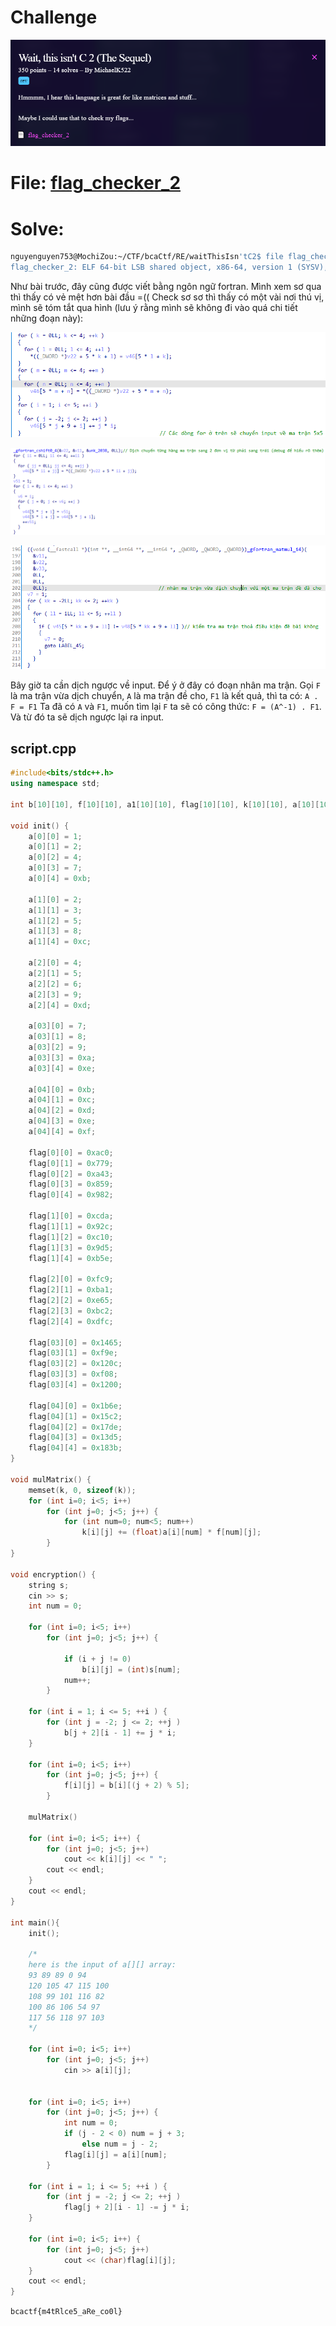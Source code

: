 # Challenge

<p align="center">
  <img src="./Image/fortran2-1.png" alt="Entry point"/>
</p>

# File: [flag_checker_2](./flag_checker_2)

# Solve: 

```bash
nguyenguyen753@MochiZou:~/CTF/bcaCtf/RE/waitThisIsn'tC2$ file flag_checker_2 
flag_checker_2: ELF 64-bit LSB shared object, x86-64, version 1 (SYSV), dynamically linked, interpreter /lib64/ld-linux-x86-64.so.2, BuildID[sha1]=23f8256773b016d463a1f8fd482288fa13fec173, for GNU/Linux 3.2.0, not stripped
```

Như bài trước, đây cũng được viết bằng ngôn ngữ fortran. Mình xem sơ qua thì thấy có vẻ mệt hơn bài đầu =((
Check sơ sơ thì thấy có một vài nơi thú vị, mình sẽ tóm tắt qua hình (lưu ý rằng mình sẽ không đi vào quá chi tiết những đoạn này):

<p align="center">
  <img src="./Image/fortran2-2.png" alt="Entry point"/>
</p>

<p align="center">
  <img src="./Image/fortran2-3.png" alt="Entry point"/>
</p>

<p align="center">
  <img src="./Image/fortran2-4.png" alt="Entry point"/>
</p>

Bây giờ ta cần dịch ngược về input. Để ý ở đây có đoạn nhân ma trận. Gọi `F` là ma trận vừa dịch chuyển, `A` là ma trận đề cho, `F1` là kết quả, thì ta có: `A . F = F1`
Ta đã có `A` và `F1`, muốn tìm lại `F` ta sẽ có công thức: `F = (A^-1) . F1`. Và từ đó ta sẽ dịch ngược lại ra input.

## script.cpp
```cpp
#include<bits/stdc++.h>
using namespace std;

int b[10][10], f[10][10], a1[10][10], flag[10][10], k[10][10], a[10][10];

void init() {
    a[0][0] = 1;
    a[0][1] = 2;
    a[0][2] = 4;
    a[0][3] = 7;
    a[0][4] = 0xb;

    a[1][0] = 2;
    a[1][1] = 3;
    a[1][2] = 5;
    a[1][3] = 8;
    a[1][4] = 0xc;

    a[2][0] = 4;
    a[2][1] = 5;
    a[2][2] = 6;
    a[2][3] = 9;
    a[2][4] = 0xd;

    a[03][0] = 7;
    a[03][1] = 8;
    a[03][2] = 9;
    a[03][3] = 0xa;
    a[03][4] = 0xe;

    a[04][0] = 0xb;
    a[04][1] = 0xc;
    a[04][2] = 0xd;
    a[04][3] = 0xe;
    a[04][4] = 0xf;

    flag[0][0] = 0xac0;
    flag[0][1] = 0x779;
    flag[0][2] = 0xa43;
    flag[0][3] = 0x859;
    flag[0][4] = 0x982;

    flag[1][0] = 0xcda;
    flag[1][1] = 0x92c;
    flag[1][2] = 0xc10;
    flag[1][3] = 0x9d5;
    flag[1][4] = 0xb5e;

    flag[2][0] = 0xfc9;
    flag[2][1] = 0xba1;
    flag[2][2] = 0xe65;
    flag[2][3] = 0xbc2;
    flag[2][4] = 0xdfc;

    flag[03][0] = 0x1465;
    flag[03][1] = 0xf9e;
    flag[03][2] = 0x120c;
    flag[03][3] = 0xf08;
    flag[03][4] = 0x1200;

    flag[04][0] = 0x1b6e;
    flag[04][1] = 0x15c2;
    flag[04][2] = 0x17de;
    flag[04][3] = 0x13d5;
    flag[04][4] = 0x183b;
}

void mulMatrix() {
    memset(k, 0, sizeof(k));
    for (int i=0; i<5; i++)
        for (int j=0; j<5; j++) {
            for (int num=0; num<5; num++)
                k[i][j] += (float)a[i][num] * f[num][j];
        }
}

void encryption() {
    string s;
    cin >> s;
    int num = 0;

    for (int i=0; i<5; i++)
        for (int j=0; j<5; j++) {

            if (i + j != 0)
                b[i][j] = (int)s[num];
            num++;
        }

    for (int i = 1; i <= 5; ++i ) {
        for (int j = -2; j <= 2; ++j )
            b[j + 2][i - 1] += j * i;
    }

    for (int i=0; i<5; i++)
        for (int j=0; j<5; j++) {
            f[i][j] = b[i][(j + 2) % 5];
        }

    mulMatrix()

    for (int i=0; i<5; i++) {
        for (int j=0; j<5; j++)
            cout << k[i][j] << " ";
        cout << endl;
    }
    cout << endl;
}

int main(){
    init();

    /*
    here is the input of a[][] array:
    93 89 89 0 94
    120 105 47 115 100
    108 99 101 116 82
    100 86 106 54 97
    117 56 118 97 103
    */

    for (int i=0; i<5; i++)
        for (int j=0; j<5; j++)
            cin >> a[i][j];


    for (int i=0; i<5; i++)
        for (int j=0; j<5; j++) {
            int num = 0;
            if (j - 2 < 0) num = j + 3;
                else num = j - 2;
            flag[i][j] = a[i][num];
        }

    for (int i = 1; i <= 5; ++i ) {
        for (int j = -2; j <= 2; ++j )
            flag[j + 2][i - 1] -= j * i;
    }

    for (int i=0; i<5; i++) {
        for (int j=0; j<5; j++)
            cout << (char)flag[i][j];
    }
    cout << endl;
}
```

`bcactf{m4tRlce5_aRe_co0l}`